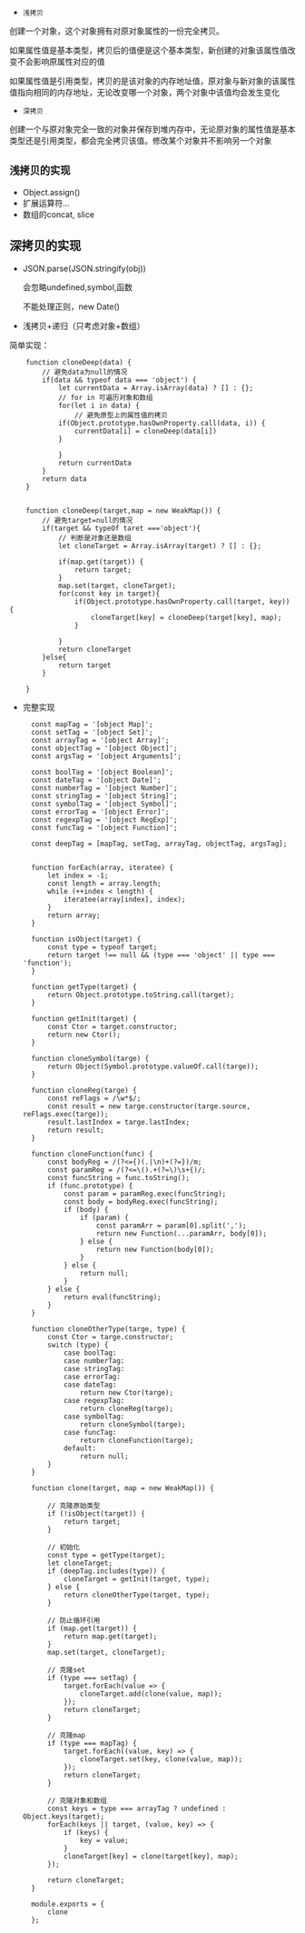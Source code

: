 
- `浅拷贝`

创建一个对象，这个对象拥有对原对象属性的一份完全拷贝。

如果属性值是基本类型，拷贝后的值便是这个基本类型，新创建的对象该属性值改变不会影响原属性对应的值

如果属性值是引用类型，拷贝的是该对象的内存地址值，原对象与新对象的该属性值指向相同的内存地址，无论改变哪一个对象，两个对象中该值均会发生变化

- `深拷贝`
  
创建一个与原对象完全一致的对象并保存到堆内存中，无论原对象的属性值是基本类型还是引用类型，都会完全拷贝该值。修改某个对象并不影响另一个对象

## `浅拷贝的实现`
- Object.assign()
- 扩展运算符...
- 数组的concat, slice

## 深拷贝的实现
- JSON.parse(JSON.stringify(obj))
    
    会忽略undefined,symbol,函数

    不能处理正则，new Date()

- 浅拷贝+递归（只考虑对象+数组）

简单实现：
        
        function cloneDeep(data) {
            // 避免data为null的情况
            if(data && typeof data === 'object') {
                let currentData = Array.isArray(data) ? [] : {};
                // for in 可遍历对象和数组
                for(let i in data) {
                    // 避免原型上的属性值的拷贝
                if(Object.prototype.hasOwnProperty.call(data, i)) {
                    currentData[i] = cloneDeep(data[i])
                }
                
                }
                return currentData
            } 
            return data
        }


        function cloneDeep(target,map = new WeakMap()) {
            // 避免target=null的情况
            if(target && typeOf taret ==='object'){
                // 判断是对象还是数组
                let cloneTarget = Array.isArray(target) ? [] : {};
                
                if(map.get(target)) {
                    return target;
                }
                map.set(target, cloneTarget);
                for(const key in target){
                    if(Object.prototype.hasOwnProperty.call(target, key)) {
                        cloneTarget[key] = cloneDeep(target[key], map);
                    }
                    
                }
                return cloneTarget
            }else{
                return target
            }
        
        }



- 完整实现

        const mapTag = '[object Map]';
        const setTag = '[object Set]';
        const arrayTag = '[object Array]';
        const objectTag = '[object Object]';
        const argsTag = '[object Arguments]';

        const boolTag = '[object Boolean]';
        const dateTag = '[object Date]';
        const numberTag = '[object Number]';
        const stringTag = '[object String]';
        const symbolTag = '[object Symbol]';
        const errorTag = '[object Error]';
        const regexpTag = '[object RegExp]';
        const funcTag = '[object Function]';

        const deepTag = [mapTag, setTag, arrayTag, objectTag, argsTag];


        function forEach(array, iteratee) {
            let index = -1;
            const length = array.length;
            while (++index < length) {
                iteratee(array[index], index);
            }
            return array;
        }

        function isObject(target) {
            const type = typeof target;
            return target !== null && (type === 'object' || type === 'function');
        }

        function getType(target) {
            return Object.prototype.toString.call(target);
        }

        function getInit(target) {
            const Ctor = target.constructor;
            return new Ctor();
        }

        function cloneSymbol(targe) {
            return Object(Symbol.prototype.valueOf.call(targe));
        }

        function cloneReg(targe) {
            const reFlags = /\w*$/;
            const result = new targe.constructor(targe.source, reFlags.exec(targe));
            result.lastIndex = targe.lastIndex;
            return result;
        }

        function cloneFunction(func) {
            const bodyReg = /(?<={)(.|\n)+(?=})/m;
            const paramReg = /(?<=\().+(?=\)\s+{)/;
            const funcString = func.toString();
            if (func.prototype) {
                const param = paramReg.exec(funcString);
                const body = bodyReg.exec(funcString);
                if (body) {
                    if (param) {
                        const paramArr = param[0].split(',');
                        return new Function(...paramArr, body[0]);
                    } else {
                        return new Function(body[0]);
                    }
                } else {
                    return null;
                }
            } else {
                return eval(funcString);
            }
        }

        function cloneOtherType(targe, type) {
            const Ctor = targe.constructor;
            switch (type) {
                case boolTag:
                case numberTag:
                case stringTag:
                case errorTag:
                case dateTag:
                    return new Ctor(targe);
                case regexpTag:
                    return cloneReg(targe);
                case symbolTag:
                    return cloneSymbol(targe);
                case funcTag:
                    return cloneFunction(targe);
                default:
                    return null;
            }
        }

        function clone(target, map = new WeakMap()) {

            // 克隆原始类型
            if (!isObject(target)) {
                return target;
            }

            // 初始化
            const type = getType(target);
            let cloneTarget;
            if (deepTag.includes(type)) {
                cloneTarget = getInit(target, type);
            } else {
                return cloneOtherType(target, type);
            }

            // 防止循环引用
            if (map.get(target)) {
                return map.get(target);
            }
            map.set(target, cloneTarget);

            // 克隆set
            if (type === setTag) {
                target.forEach(value => {
                    cloneTarget.add(clone(value, map));
                });
                return cloneTarget;
            }

            // 克隆map
            if (type === mapTag) {
                target.forEach((value, key) => {
                    cloneTarget.set(key, clone(value, map));
                });
                return cloneTarget;
            }

            // 克隆对象和数组
            const keys = type === arrayTag ? undefined : Object.keys(target);
            forEach(keys || target, (value, key) => {
                if (keys) {
                    key = value;
                }
                cloneTarget[key] = clone(target[key], map);
            });

            return cloneTarget;
        }

        module.exports = {
            clone
        };

